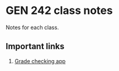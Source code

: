 # GEN 242 class notes

Notes for each class. 

## Important links

1. [Grade checking app](https://script.google.com/a/macros/ucr.edu/s/AKfycbyPej07yW4VmPNky0xT_wsxJZy8NT7GGm8191tO_x96Z9QcmKwSf8iTWOFIeOwRhCdWVg/exec)
